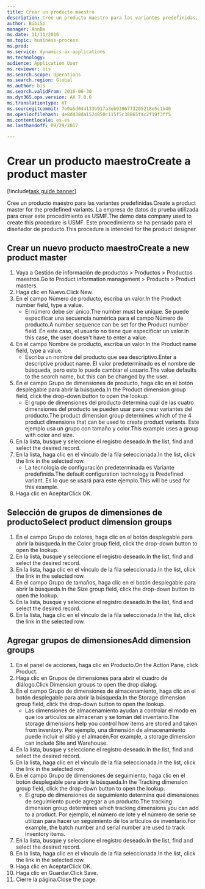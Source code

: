 ```yaml
--- 
title: Crear un producto maestro
description: Cree un producto maestro para las variantes predefinidas.
author: BibiSp
manager: AnnBe
ms.date: 11/11/2016
ms.topic: business-process
ms.prod: 
ms.service: dynamics-ax-applications
ms.technology: 
audience: Application User
ms.reviewer: bis
ms.search.scope: Operations
ms.search.region: Global
ms.author: bis
ms.search.validFrom: 2016-06-30
ms.dyn365.ops.version: AX 7.0.0
ms.translationtype: HT
ms.sourcegitcommit: 7e0a5d044133b917a3eb9386773205218e5c1b40
ms.openlocfilehash: 4e8d438da1524850c115f5c38865fac2f19f3ff5
ms.contentlocale: es-es
ms.lasthandoff: 09/29/2017

---
```

# <a name="create-a-product-master"></a><span data-ttu-id="6ee8c-103">Crear un producto maestro</span><span class="sxs-lookup"><span data-stu-id="6ee8c-103">Create a product master</span></span>

[!include[task guide banner](../../includes/task-guide-banner.md)]

<span data-ttu-id="6ee8c-104">Cree un producto maestro para las variantes predefinidas.</span><span class="sxs-lookup"><span data-stu-id="6ee8c-104">Create a product master for the predefined variants.</span></span> <span data-ttu-id="6ee8c-105">La empresa de datos de prueba utilizada para crear este procedimiento es USMF.</span><span class="sxs-lookup"><span data-stu-id="6ee8c-105">The demo data company used to create this procedure is USMF.</span></span> <span data-ttu-id="6ee8c-106">Este procedimiento se ha pensado para el diseñador de producto.</span><span class="sxs-lookup"><span data-stu-id="6ee8c-106">This procedure is intended for the product designer.</span></span>


## <a name="create-a-new-product-master"></a><span data-ttu-id="6ee8c-107">Crear un nuevo producto maestro</span><span class="sxs-lookup"><span data-stu-id="6ee8c-107">Create a new product master</span></span>
1. <span data-ttu-id="6ee8c-108">Vaya a Gestión de información de productos > Productos > Productos maestros.</span><span class="sxs-lookup"><span data-stu-id="6ee8c-108">Go to Product information management > Products > Product masters.</span></span>
2. <span data-ttu-id="6ee8c-109">Haga clic en Nuevo.</span><span class="sxs-lookup"><span data-stu-id="6ee8c-109">Click New.</span></span>
3. <span data-ttu-id="6ee8c-110">En el campo Número de producto, escriba un valor.</span><span class="sxs-lookup"><span data-stu-id="6ee8c-110">In the Product number field, type a value.</span></span>
    * <span data-ttu-id="6ee8c-111">El número debe ser único.</span><span class="sxs-lookup"><span data-stu-id="6ee8c-111">The number must be unique.</span></span> <span data-ttu-id="6ee8c-112">Se puede especificar una secuencia numérica para el campo Número de producto.</span><span class="sxs-lookup"><span data-stu-id="6ee8c-112">A number sequence can be set for the Product number field.</span></span> <span data-ttu-id="6ee8c-113">En este caso, el usuario no tiene que especificar un valor.</span><span class="sxs-lookup"><span data-stu-id="6ee8c-113">In this case, the user doesn't have to enter a value.</span></span>  
4. <span data-ttu-id="6ee8c-114">En el campo Nombre de producto, escriba un valor.</span><span class="sxs-lookup"><span data-stu-id="6ee8c-114">In the Product name field, type a value.</span></span>
    * <span data-ttu-id="6ee8c-115">Escriba un nombre del producto que sea descriptivo.</span><span class="sxs-lookup"><span data-stu-id="6ee8c-115">Enter a descriptive product name.</span></span> <span data-ttu-id="6ee8c-116">El valor predeterminado es el nombre de búsqueda, pero esto lo puede cambiar el usuario.</span><span class="sxs-lookup"><span data-stu-id="6ee8c-116">The value defaults to the search name, but this can be changed by the user.</span></span>  
5. <span data-ttu-id="6ee8c-117">En el campo Grupo de dimensiones de producto, haga clic en el botón desplegable para abrir la búsqueda.</span><span class="sxs-lookup"><span data-stu-id="6ee8c-117">In the Product dimension group field, click the drop-down button to open the lookup.</span></span>
    * <span data-ttu-id="6ee8c-118">El grupo de dimensiones del producto determina cuál de las cuatro dimensiones del producto se pueden usar para crear variantes del producto.</span><span class="sxs-lookup"><span data-stu-id="6ee8c-118">The product dimension group determines which of the 4 product dimensions that can be used to create product variants.</span></span> <span data-ttu-id="6ee8c-119">Este ejemplo usa un grupo con tamaño y color.</span><span class="sxs-lookup"><span data-stu-id="6ee8c-119">This example uses a group with color and size.</span></span>  
6. <span data-ttu-id="6ee8c-120">En la lista, busque y seleccione el registro deseado.</span><span class="sxs-lookup"><span data-stu-id="6ee8c-120">In the list, find and select the desired record.</span></span>
7. <span data-ttu-id="6ee8c-121">En la lista, haga clic en el vínculo de la fila seleccionada.</span><span class="sxs-lookup"><span data-stu-id="6ee8c-121">In the list, click the link in the selected row.</span></span>
    * <span data-ttu-id="6ee8c-122">La tecnología de configuración predeterminada es Variante predefinida.</span><span class="sxs-lookup"><span data-stu-id="6ee8c-122">The default configuration technology is Predefined variant.</span></span> <span data-ttu-id="6ee8c-123">Es lo que se usará para este ejemplo.</span><span class="sxs-lookup"><span data-stu-id="6ee8c-123">This will be used for this example.</span></span>  
8. <span data-ttu-id="6ee8c-124">Haga clic en Aceptar</span><span class="sxs-lookup"><span data-stu-id="6ee8c-124">Click OK.</span></span>

## <a name="select-product-dimension-groups"></a><span data-ttu-id="6ee8c-125">Selección de grupos de dimensiones de producto</span><span class="sxs-lookup"><span data-stu-id="6ee8c-125">Select product dimension groups</span></span>
1. <span data-ttu-id="6ee8c-126">En el campo Grupo de colores, haga clic en el botón desplegable para abrir la búsqueda.</span><span class="sxs-lookup"><span data-stu-id="6ee8c-126">In the Color group field, click the drop-down button to open the lookup.</span></span>
2. <span data-ttu-id="6ee8c-127">En la lista, busque y seleccione el registro deseado.</span><span class="sxs-lookup"><span data-stu-id="6ee8c-127">In the list, find and select the desired record.</span></span>
3. <span data-ttu-id="6ee8c-128">En la lista, haga clic en el vínculo de la fila seleccionada.</span><span class="sxs-lookup"><span data-stu-id="6ee8c-128">In the list, click the link in the selected row.</span></span>
4. <span data-ttu-id="6ee8c-129">En el campo Grupo de tamaños, haga clic en el botón desplegable para abrir la búsqueda.</span><span class="sxs-lookup"><span data-stu-id="6ee8c-129">In the Size group field, click the drop-down button to open the lookup.</span></span>
5. <span data-ttu-id="6ee8c-130">En la lista, busque y seleccione el registro deseado.</span><span class="sxs-lookup"><span data-stu-id="6ee8c-130">In the list, find and select the desired record.</span></span>
6. <span data-ttu-id="6ee8c-131">En la lista, haga clic en el vínculo de la fila seleccionada.</span><span class="sxs-lookup"><span data-stu-id="6ee8c-131">In the list, click the link in the selected row.</span></span>

## <a name="add-dimension-groups"></a><span data-ttu-id="6ee8c-132">Agregar grupos de dimensiones</span><span class="sxs-lookup"><span data-stu-id="6ee8c-132">Add dimension groups</span></span>
1. <span data-ttu-id="6ee8c-133">En el panel de acciones, haga clic en Producto.</span><span class="sxs-lookup"><span data-stu-id="6ee8c-133">On the Action Pane, click Product.</span></span>
2. <span data-ttu-id="6ee8c-134">Haga clic en Grupos de dimensiones para abrir el cuadro de diálogo.</span><span class="sxs-lookup"><span data-stu-id="6ee8c-134">Click Dimension groups to open the drop dialog.</span></span>
3. <span data-ttu-id="6ee8c-135">En el campo Grupo de dimensiones de almacenamiento, haga clic en el botón desplegable para abrir la búsqueda.</span><span class="sxs-lookup"><span data-stu-id="6ee8c-135">In the Storage dimension group field, click the drop-down button to open the lookup.</span></span>
    * <span data-ttu-id="6ee8c-136">Las dimensiones de almacenamiento ayudan a controlar el modo en que los artículos se almacenan y se toman del inventario.</span><span class="sxs-lookup"><span data-stu-id="6ee8c-136">The storage dimensions help you control how items are stored and taken from inventory.</span></span> <span data-ttu-id="6ee8c-137">Por ejemplo, una dimensión de almacenamiento puede incluir el sitio y el almacén.</span><span class="sxs-lookup"><span data-stu-id="6ee8c-137">For example, a storage dimension can include Site and Warehouse.</span></span>  
4. <span data-ttu-id="6ee8c-138">En la lista, busque y seleccione el registro deseado.</span><span class="sxs-lookup"><span data-stu-id="6ee8c-138">In the list, find and select the desired record.</span></span>
5. <span data-ttu-id="6ee8c-139">En la lista, haga clic en el vínculo de la fila seleccionada.</span><span class="sxs-lookup"><span data-stu-id="6ee8c-139">In the list, click the link in the selected row.</span></span>
6. <span data-ttu-id="6ee8c-140">En el campo Grupo de dimensiones de seguimiento, haga clic en el botón desplegable para abrir la búsqueda.</span><span class="sxs-lookup"><span data-stu-id="6ee8c-140">In the Tracking dimension group field, click the drop-down button to open the lookup.</span></span>
    * <span data-ttu-id="6ee8c-141">El grupo de dimensiones de seguimiento determina qué dimensiones de seguimiento puede agregar a un producto.</span><span class="sxs-lookup"><span data-stu-id="6ee8c-141">The tracking dimension group determines which tracking dimensions you can add to a product.</span></span> <span data-ttu-id="6ee8c-142">Por ejemplo, el número de lote y el número de serie se utilizan para hacer un seguimiento de los artículos de inventario.</span><span class="sxs-lookup"><span data-stu-id="6ee8c-142">For example, the batch number and serial number are used to track inventory items.</span></span>  
7. <span data-ttu-id="6ee8c-143">En la lista, busque y seleccione el registro deseado.</span><span class="sxs-lookup"><span data-stu-id="6ee8c-143">In the list, find and select the desired record.</span></span>
8. <span data-ttu-id="6ee8c-144">En la lista, haga clic en el vínculo de la fila seleccionada.</span><span class="sxs-lookup"><span data-stu-id="6ee8c-144">In the list, click the link in the selected row.</span></span>
9. <span data-ttu-id="6ee8c-145">Haga clic en Aceptar</span><span class="sxs-lookup"><span data-stu-id="6ee8c-145">Click OK.</span></span>
10. <span data-ttu-id="6ee8c-146">Haga clic en Guardar.</span><span class="sxs-lookup"><span data-stu-id="6ee8c-146">Click Save.</span></span>
11. <span data-ttu-id="6ee8c-147">Cierre la página.</span><span class="sxs-lookup"><span data-stu-id="6ee8c-147">Close the page.</span></span>


